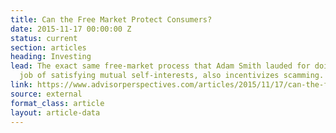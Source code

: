 ```yaml
---
title: Can the Free Market Protect Consumers?
date: 2015-11-17 00:00:00 Z
status: current
section: articles
heading: Investing
lead: The exact same free-market process that Adam Smith lauded for doing a great
  job of satisfying mutual self-interests, also incentivizes scamming.
link: https://www.advisorperspectives.com/articles/2015/11/17/can-the-free-market-protect-consumers
source: external
format_class: article
layout: article-data
---
```



